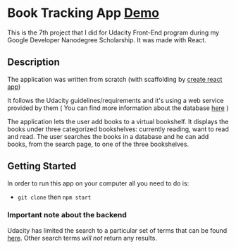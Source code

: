 # Book Tracking App [Demo](https://book-tracking-app.herokuapp.com/)

This is the 7th project that I did for Udacity Front-End program during my Google Developer Nanodegree Scholarship. It was made with React. 

## Description
The application was written from scratch (with scaffolding by [create react app](https://github.com/facebook/create-react-app))

It follows the Udacity guidelines/requirements and it's using a web service provided by them 
( You can find more information about the database [here](https://github.com/udacity/reactnd-project-myreads-starter) )

The application lets the user add books to a virtual bookshelf. It displays the books under three categorized bookshelves: currently reading, want to read and read. The user searches the books in a database and he can add books, from the search page, to one of the three bookshelves. 

## Getting Started

In order to run this app on your computer all you need to do is:
* `git clone` then `npm start`
    
### Important note about the backend

Udacity has limited the search to a particular set of terms that can be found [here](https://github.com/udacity/reactnd-project-myreads-starter/blob/master/SEARCH_TERMS.md). Other search terms *will not* return any results.
